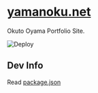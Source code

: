 # [yamanoku.net](https://yamanoku.net)
Okuto Oyama Portfolio Site.

![Deploy](https://github.com/yamanoku/yamanoku.github.io/workflows/Deploy/badge.svg)

## Dev Info
Read [package.json](https://github.com/yamanoku/yamanoku.github.io/blob/nuxt/package.json)

